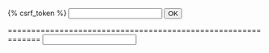 <form action="/" method="post">
    {% csrf_token %}
    <input type="text" name="your_name">
    <input type="submit" value="OK">
</form>
=============================================================

<input type="text" name="your_name">
